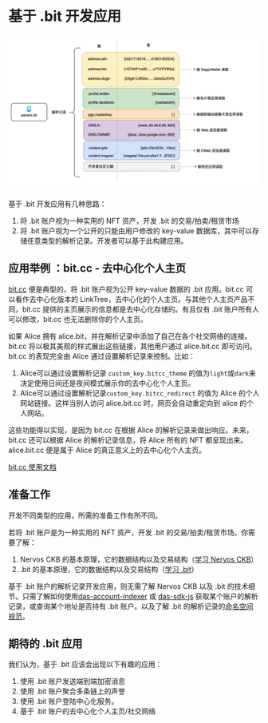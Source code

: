# 基于 .bit 开发应用



<img src="./image-20210718170837330.png" alt=".bit 解析记录" style="zoom:50%;" />



基于 .bit 开发应用有几种思路：

1. 将 .bit 账户视为一种实用的 NFT 资产，开发 .bit 的交易/拍卖/租赁市场
2. 将 .bit 账户视为一个公开的只能由用户修改的 key-value 数据库，其中可以存储任意类型的解析记录。开发者可以基于此构建应用。





## 应用举例 ：bit.cc - 去中心化个人主页

[bit.cc](https://jeffx.bit.cc) 便是典型的，将 .bit 账户视为公开 key-value 数据的 .bit 应用。bit.cc 可以看作去中心化版本的 LinkTree，去中心化的个人主页。与其他个人主页产品不同，bit.cc 提供的主页展示的信息都是去中心化存储的。有且仅有 .bit 账户所有人可以修改，bit.cc 也无法删除你的个人主页。

如果 Alice 拥有 alice.bit，并在解析记录中添加了自己在各个社交网络的连接。bit.cc 将以极其美观的样式展出这些链接，其他用户通过 alice.bit.cc 即可访问。bit.cc 的表现完全由 Alice 通过设置解析记录来控制。比如：

1. Alice可以通过设置解析记录 `custom_key.bitcc_theme` 的值为`light`或`dark`来决定使用日间还是夜间模式展示你的去中心化个人主页。
2. Alice可以通过设置解析记录`custom_key.bitcc_redirect` 的值为 Alice 的个人网站链接。这样当别人访问 alice.bit.cc 时，网页会自动重定向到 alice 的个人网站。


这些功能得以实现，是因为 bit.cc 在根据 Alice 的解析记录来做出响应。未来，bit.cc 还可以根据 Alice 的解析记录信息，将 Alice 所有的 NFT 都呈现出来。alice.bit.cc 便是属于 Alice 的真正意义上的去中心化个人主页。

[bit.cc 使用文档](https://github.com/dotbitHQ/bit.cc/blob/master/README_CN.md)


## 准备工作

开发不同类型的应用，所需的准备工作有所不同。

若将 .bit 账户是为一种实用的 NFT 资产，开发 .bit 的交易/拍卖/租赁市场。你需要了解：

1. Nervos CKB 的基本原理，它的数据结构以及交易结构（[学习 Nervos CKB](https://nervos.org)）
2. .bit 的基本原理，它的数据结构以及交易结构（[学习 .bit](https://github.com/dotbitHQ/das-contracts)）



基于 .bit 账户的解析记录开发应用，则无需了解 Nervos CKB 以及 .bit 的技术细节。只需了解如何使用[das-account-indexer](https://github.com/dotbitHQ/das-account-indexer) 或 [das-sdk-js](https://github.com/dotbitHQ/das-sdk-js) 获取某个账户的解析记录，或查询某个地址是否持有 .bit 账户。以及了解 .bit 的解析记录的[命名空间规范](records-key-namespace.md)。



## 期待的 .bit 应用

我们认为，基于 .bit 应该会出现以下有趣的应用：

1. 使用 .bit 账户发送端到端加密消息
2. 使用 .bit 账户聚合多条链上的声誉
3. 使用 .bit 账户登陆中心化服务。
4. 基于 .bit 账户的去中心化个人主页/社交网络
